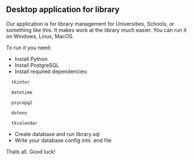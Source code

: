 ## Desktop application for library

Our application is for library management for Universities, Schools, or something like this.
It makes work at the library much easier.
You can run it on Windows, Linux, MacOS.

To run it you need:

- Install Python
- Install PostgreSQL
- Install required dependencies: 
```
  tkinter
  
  datetime
  
  psycopg2
  
  dotenv
  
  tkcalendar
```
- Create database and run library.sql
- Write your database config into .end file

Thats all. Good luck!
